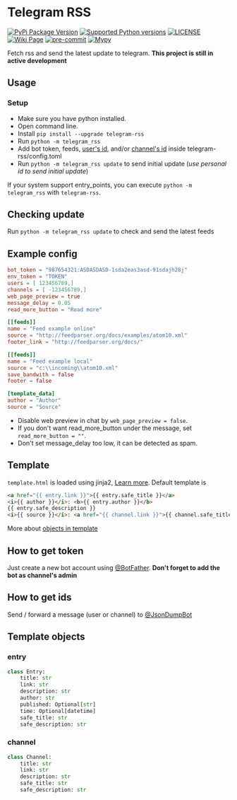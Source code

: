 # Telegram RSS

[![PyPi Package Version](https://img.shields.io/pypi/v/telegram-rss)](https://pypi.org/project/telegram-rss/)
[![Supported Python versions](https://img.shields.io/pypi/pyversions/telegram-rss)](https://pypi.org/project/telegram-rss/)
[![LICENSE](https://img.shields.io/github/license/pentatester/telegram-rss)](https://github.com/pentatester/telegram-rss/blob/master/LICENSE)
[![Wiki Page](https://img.shields.io/badge/wiki-telegram--rss-blue)](https://github.com/pentatester/telegram-rss/wiki)
[![pre-commit](https://img.shields.io/badge/pre--commit-enabled-brightgreen?logo=pre-commit&logoColor=white)](https://github.com/pre-commit/pre-commit)
[![Mypy](https://img.shields.io/badge/Mypy-enabled-brightgreen)](https://github.com/python/mypy)

Fetch rss and send the latest update to telegram. **This project is still in active development**

## Usage

### Setup

- Make sure you have python installed.
- Open command line.
- Install `pip install --upgrade telegram-rss`
- Run `python -m telegram_rss`
- Add bot token, feeds, [user's id](#how-to-get-ids), and/or [channel's id](#how-to-get-ids) inside telegram-rss/config.toml
- Run `python -m telegram_rss update` to send initial update (*use personal id to send initial update*)

If your system support entry_points, you can execute `python -m telegram_rss` with `telegram-rss`.

## Checking update

Run `python -m telegram_rss update` to check and send the latest feeds

## Example config

```toml
bot_token = "987654321:ASDASDASD-1sda2eas3asd-91sdajh28j"
env_token = "TOKEN"
users = [ 123456789,]
channels = [ -123456789,]
web_page_preview = true
message_delay = 0.05
read_more_button = "Read more"

[[feeds]]
name = "Feed example online"
source = "http://feedparser.org/docs/examples/atom10.xml"
footer_link = "http://feedparser.org/docs/"

[[feeds]]
name = "Feed example local"
source = "c:\\incoming\\atom10.xml"
save_bandwith = false
footer = false

[template_data]
author = "Author"
source = "Source"

```

- Disable web preview in chat by `web_page_preview = false`.
- If you don't want read_more_button under the message, set `read_more_button = ""`.
- Don't set message_delay too low, it can be detected as spam.

## Template

`template.html` is loaded using jinja2, [Learn more](https://jinja.palletsprojects.com/en/2.11.x/ "Jinja2 documentation").
Default template is

```html
<a href="{{ entry.link }}">{{ entry.safe_title }}</a>
<i>{{ author }}</i>: <b>{{ entry.author }}</b>
{{ entry.safe_description }}
<i>{{ source }}</i>: <a href="{{ channel.link }}">{{ channel.safe_title }}</a>
```

More about [objects in template](#template-objects)

## How to get token

Just create a new bot account using [@BotFather](https://t.me/BotFather). **Don't forget to add the bot as channel's admin**

## How to get ids

Send / forward a message (user or channel) to [@JsonDumpBot](https://t.me/JsonDumpBot)

## Template objects

### entry

```python
class Entry:
    title: str
    link: str
    description: str
    author: str
    published: Optional[str]
    time: Optional[datetime]
    safe_title: str
    safe_description: str
```

### channel

```python
class Channel:
    title: str
    link: str
    description: str
    safe_title: str
    safe_description: str
```
